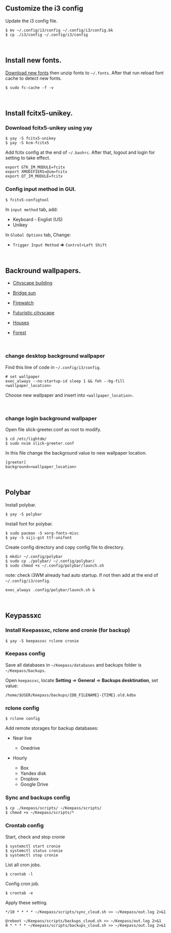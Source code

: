 ## Customize the i3 config

Update the i3 config file.
```shell
$ mv ~/.config/i3/config ~/.config/i3/config.bk
$ cp ./i3/config ~/.config/i3/config
```

<br/>

## Install new fonts.

[Download new fonts](https://www.nerdfonts.com/font-downloads)
then unzip fonts to ```~/.fonts```. 
After that run reload font cache to detect new fonts.
```shell
$ sudo fc-cache -f -v
```

<br/>

## Install fcitx5-unikey.
### Download fcitx5-unikey using yay
```shell
$ yay -S fcitx5-unikey
$ yay -S kcm-fcitx5
```

Add fcitx config at the end of `~/.bashrc`. After that, logout and login for setting to take effect.
```shell
export GTK_IM_MODULE=fcitx
export XMODIFIERS=@im=fcitx
export QT_IM_MODULE=fcitx
```

### Config input method in GUI.
```shell
$ fcitx5-configtool
```

In `input method` tab, add:
- Keyboard - Englist (US)
- Unikey

In `Global Options` tab, Change:
- `Trigger Input Method` __=>__ `Control+Left Shift`


<br/>


## Backround wallpapers.

- [Cityscape building](https://whvn.cc/yx76vg)

- [Bridge sun](https://whvn.cc/j59vq5)

- [Firewatch](https://whvn.cc/3z72w9)

- [Futuristic cityscape](https://whvn.cc/eyqe3k)

- [Houses](https://whvn.cc/7295o3)

- [Forest](https://whvn.cc/dgpy2m)

<br/>

### change desktop background wallpaper 
Find this line of code in ```~/.config/i3/config```.
```shell
# set wallpaper
exec_always --no-startup-id sleep 1 && feh --bg-fill <wallpaper_location>
```
Choose new wallpaper and insert into `<wallpaper_location>`.

<br/>

### change login background wallpaper
Open file slick-greeter.conf as root to modify. 
```shell
$ cd /etc/lightdm/
$ sudo nvim slick-greeter.conf
```

In this file change the background value to new wallpaper location.
```
[greeter]
background=<wallpaper_location>
```

<br/>

## Polybar

Install polybar.
```shell
$ yay -S polybar
```

Install font for polybar.
```shell
$ sudo pacman -S xorg-fonts-misc
$ yay -S siji-git ttf-unifont
```

Create config directory and copy config file to directory.
```shell
$ mkdir ~/.config/polybar
$ sudo cp ./polybar/ ~/.config/polybar/
$ sudo chmod +x ~/.config/polybar/launch.sh
```

note: check i3WM already had auto startup. If not then add at the end of `~/.config/i3/config`.
```
exec_always .config/polybar/launch.sh &
```

<br/>

## Keypassxc

### Install Keepassxc, rclone and cronie (for backup)
```shell
$ yay -S keepassxc rclone cronie
```

### Keepass config
Save all databases in ```~/Keepass/databases``` and backups folder is ```~/Keepass/backups```.

Open ```keepassxc```, locate __Setting__ => __General__ => __Backups desktination__, set value:
```
/home/$USER/Keepass/backups/{DB_FILENAME}-{TIME}.old.kdbx
```


### rclone config
```shell
$ rclone config
```
Add remote storages for backup databases:
- Near live
    + Onedrive

- Hourly
    + Box
    + Yandex disk
    + Dropbox
    + Google Drive

### Sync and backups config
```shell
$ cp ./keepass/scripts/ ~/Keepass/scripts/
$ chmod +x ~/Keepass/scripts/*
```

### Crontab config
Start, check and stop cronie
```shell
$ systemctl start cronie
$ systemctl status cronie
$ systemctl stop cronie
```

List all cron jobs.
```shell
$ crontab -l
```

Config cron job.
```shell
$ crontab -e
```

Apply these setting.
```
*/10 * * * * ~/Keepass/scripts/sync_cloud.sh >> ~/Keepass/out.log 2>&1

@reboot ~/Keepass/scripts/backups_cloud.sh >> ~/Keepass/out.log 2>&1
0 * * * * ~/Keepass/scripts/backups_cloud.sh >> ~/Keepass/out.log 2>&1
```